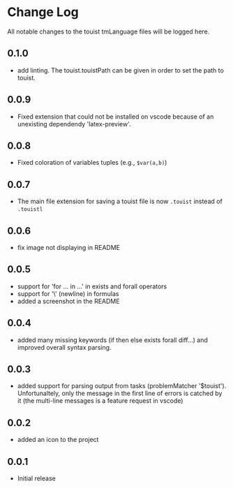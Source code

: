 # Change Log
All notable changes to the touist tmLanguage files will be logged here.

## 0.1.0
- add linting. The touist.touistPath can be given in order to set the path
  to touist.

## 0.0.9
- Fixed extension that could not be installed on vscode because of an unexisting
  dependendy 'latex-preview'.

## 0.0.8
- Fixed coloration of variables tuples (e.g., `$var(a,b)`)

## 0.0.7
- The main file extension for saving a touist file is now `.touist` instead
  of `.touistl`

## 0.0.6
- fix image not displaying in README

## 0.0.5
- support for 'for ... in ...' in exists and forall operators
- support for '\\' (newline) in formulas
- added a screenshot in the README

## 0.0.4
- added many missing keywords (if then else exists forall diff...) and
  improved overall syntax parsing.

## 0.0.3
- added support for parsing output from tasks (problemMatcher '$touist').
  Unfortunaltely, only the message in the first line of errors is catched
  by it (the multi-line messages is a feature request in vscode)

## 0.0.2
- added an icon to the project

## 0.0.1
- Initial release
